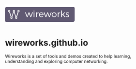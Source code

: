 ![wireworks](images/logo-readme.png)

# wireworks.github.io

Wireworks is a set of tools and demos created to help learning, understanding and exploring computer networking.
